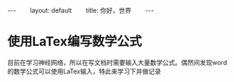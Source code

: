 --- 　　layout: default 　　title: 你好，世界 　　--- 

# 使用LaTex编写数学公式

目前在学习神经网络，所以在写文档时需要输入大量数学公式。偶然间发现word的数学公式可以使用LaTex输入，特此来学习下并做记录